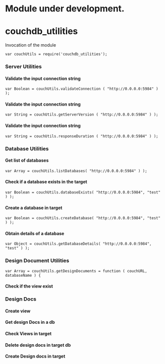 # Module under development.

# couchdb_utilities

Invocation of the module
```
var couchUtils = require('couchdb_utilities');
```

### Server Utilities
#### Validate the input connection string
```
var Boolean = couchUtils.validateConnection ( "http://0.0.0.0:5984" ) );
```
#### Validate the input connection string
```
var String = couchUtils.getServerVersion ( "http://0.0.0.0:5984" ) );
```
#### Validate the input connection string
```
var String = couchUtils.responseDuration ( "http://0.0.0.0:5984" ) );
```

### Database Utilities
#### Get list of databases
```
var Array = couchUtils.listDatabases( "http://0.0.0.0:5984" ) );
```
#### Check if a database exists in the target
```
var Boolean = couchUtils.databaseExists( "http://0.0.0.0:5984", "test" ) );
```
#### Create a database in target
```
var Boolean = couchUtils.createDatabase( "http://0.0.0.0:5984", "test" ) );
```
#### Obtain details of a database
```
var Object = couchUtils.getDatabaseDetails( "http://0.0.0.0:5984", "test" ) );
```

### Design Document Utilities
```
var Array = couchUtils.getDesignDocuments = function ( couchURL, databaseName ) {
```

#### Check if the view exist
### Design Docs
#### Create view
#### Get design Docs in a db
#### Check Views in target
#### Delete design docs in target db
#### Create Design docs in target
